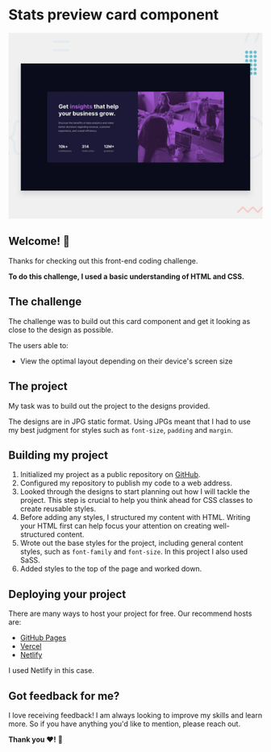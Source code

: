 # Stats preview card component

![Design preview for the Stats preview card component coding challenge](./design/desktop-preview.jpg)

## Welcome! 👋

Thanks for checking out this front-end coding challenge.

**To do this challenge, I used a basic understanding of HTML and CSS.**

## The challenge

The challenge was to build out this card component and get it looking as close to the design as possible.

The users able to:

- View the optimal layout depending on their device's screen size

## The project

My task was to build out the project to the designs provided. 

The designs are in JPG static format. Using JPGs meant that I had to use my best judgment for styles such as `font-size`, `padding` and `margin`. 

## Building my project

1. Initialized my project as a public repository on [GitHub](https://github.com/).
2. Configured my repository to publish my code to a web address.
3. Looked through the designs to start planning out how I will tackle the project. This step is crucial to help you think ahead for CSS classes to create reusable styles.
4. Before adding any styles, I structured my content with HTML. Writing your HTML first can help focus your attention on creating well-structured content.
5. Wrote out the base styles for the project, including general content styles, such as `font-family` and `font-size`. In this project I also used SaSS.
6. Added styles to the top of the page and worked down.

## Deploying your project

There are many ways to host your project for free. Our recommend hosts are:

- [GitHub Pages](https://pages.github.com/)
- [Vercel](https://vercel.com/)
- [Netlify](https://www.netlify.com/)

I used Netlify in this case.


## Got feedback for me?

I love receiving feedback! I am always looking to improve my skills and learn more. So if you have anything you'd like to mention, please reach out.


**Thank you ❤️!** 🚀
